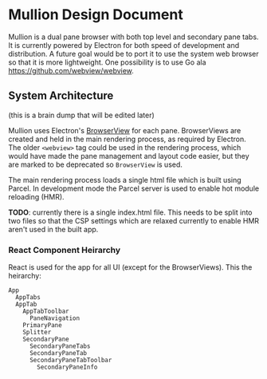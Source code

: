 # Mullion Design Document

Mullion is a dual pane browser with both top level and secondary pane tabs.  It is currently powered by Electron for both speed of development and distribution.  A future goal would be to port it to use the system web browser so that it is more lightweight.  One possibility is to use Go ala https://github.com/webview/webview.

## System Architecture

(this is a brain dump that will be edited later)

Mullion uses Electron's [BrowserView](https://www.electronjs.org/docs/api/browser-view) for each pane.  BrowserViews are created and held in the main rendering process, as required by Electron.  The older `<webview>` tag could be used in the rendering process, which would have made the pane management and layout code easier, but they are marked to be deprecated so `BrowserView` is used.

The main rendering process loads a single html file which is built using Parcel.  In development mode the Parcel server is used to enable hot module reloading (HMR).

**TODO**: currently there is a single index.html file.  This needs to be split into two files so that the CSP settings which are relaxed currently to enable HMR aren't used in the built app.

### React Component Heirarchy

React is used for the app for all UI (except for the BrowserViews).  This the heirarchy:

```
App
  AppTabs
  AppTab
    AppTabToolbar
      PaneNavigation
    PrimaryPane
    Splitter
    SecondaryPane
      SecondaryPaneTabs
      SecondaryPaneTab
      SecondaryPaneTabToolbar
        SecondaryPaneInfo
```


